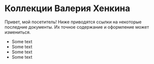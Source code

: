 # Коллекции Валерия Хенкина

Привет, мой посетитель!
Ниже приводятся ссылки на некоторые последние документы. Их точное содержание и оформление может измениться.

  
* Some text
* Some text
* Some text
* Some text

